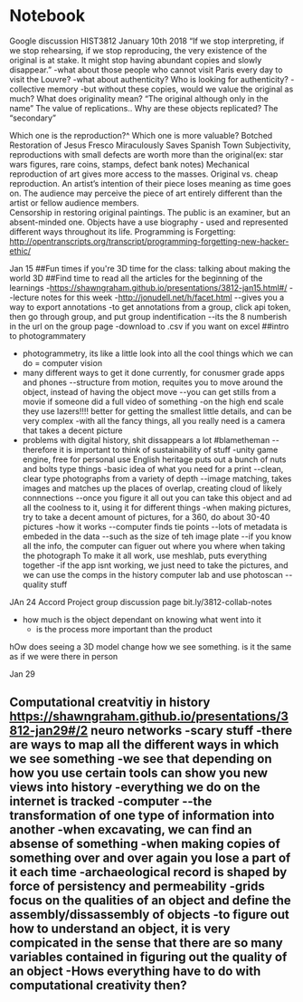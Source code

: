 # Notebook

 Google discussion
 HIST3812
January 10th 2018
“If we stop interpreting, if we stop rehearsing, if we stop reproducing, the very existence of the original is at stake. It might stop having abundant copies and slowly disappear.” 
-what about those people who cannot visit Paris every day to visit the Louvre?
-what about authenticity? Who is looking for authenticity?
-collective memory
-but without these copies, would we value the original as much?
What does originality mean?
“The original although only in the name”
The value of replications..
Why are these objects replicated? 
 The “secondary”

 
Which one is the reproduction?^
Which one is more valuable?
Botched Restoration of Jesus Fresco Miraculously Saves Spanish Town
Subjectivity, reproductions with small defects are worth more than the original(ex: star wars figures, rare coins, stamps, defect bank notes)
Mechanical reproduction of art gives more access to the masses. Original vs. cheap reproduction. An artist’s intention of their piece loses meaning as time goes on. The audience may perceive the piece of art entirely different than the artist or fellow audience members.  
Censorship in restoring original paintings. 
 The public is an examiner, but an absent-minded one.
Objects have a use biography - used and represented different ways throughout its life. 
Programming is Forgetting: 
http://opentranscripts.org/transcript/programming-forgetting-new-hacker-ethic/

Jan 15
##Fun times if you're 3D
time for the class: talking about making the world 3D
##Find time to read all the articles for the beginning of the learnings
-https://shawngraham.github.io/presentations/3812-jan15.html#/
--lecture notes for this week
-http://jonudell.net/h/facet.html
--gives you a way to export annotations
-to get annotations from a group, click api token, then go through group, and put group indentification
--its the 8 numberish in the url on the group page
-download to .csv if you want on excel
##intro to photogrammatery
- photogrammetry, its like a little look into all the cool things which we can do = computer vision
- many different ways to get it done currently, for conusmer grade apps and phones
--structure from motion, requites you to move around the object, instead of having the object move
--you can get stills from a movie if someone did a full video of something
-on the high end scale they use lazers!!!! better for getting the smallest little details, and can be very complex
-with all the fancy things, all you really need is a camera that takes a decent picture
- problems with digital history, shit dissappears a lot #blametheman
--therefore it is important to think of sustainability of stuff
-unity game engine, free for personal use
English heritage puts out a bunch of nuts and bolts type things
-basic idea of what you need for a print
--clean, clear type photographs from a variety of depth
--image matching, takes images and matches up the places of overlap, creating cloud of likely connnections
--once you figure it all out you can take this object and ad all the coolness to it, using it for different things
-when making pictures, try to take a decent amount of pictures, for a 360, do about 30-40 pictures
-how it works
--computer finds tie points
--lots of metadata is embeded in the data
--such as the size of teh image plate
--if you know all the info, the computer can figuer out where you where when taking the photograph
To make it all work, use meshlab, puts everything together
-if the app isnt working, we just need to take the pictures, and we can use the comps in the history computer lab and use photoscan
--quality stuff

JAn 24
Accord Project    group discussion page bit.ly/3812-collab-notes
  - how much is the object dependant on knowing what went into it
    - is the process more important than the product
    
  hOw does seeing a 3D model change how we see something. is it the same as if we were there in person
  
Jan 29

Computational creatvitiy in history https://shawngraham.github.io/presentations/3812-jan29#/2
neuro networks
-scary stuff
-there are ways to map all the different ways in which we see something
-we see that depending on how you use certain tools can show you new views into history
-everything we do on the internet is tracked
-computer
--the transformation of one type of information into another
-when excavating, we can find an absense of something
-when making copies of something over and over again you lose a part of it each time
-archaeological record is shaped by force of persistency and permeability
-grids focus on the qualities of an object and define the assembly/dissassembly of objects
-to figure out how to understand an object, it is very compicated in the sense that there are so many variables contained in figuring out the quality of an object
-Hows everything have to do with computational creativity then?
-

  
